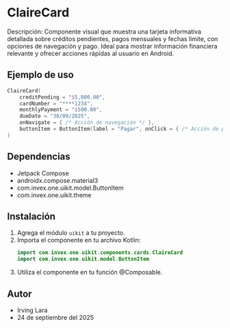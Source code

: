 # ClaireCard

Descripción: Componente visual que muestra una tarjeta informativa detallada sobre créditos pendientes, pagos mensuales y fechas límite, con opciones de navegación y pago. Ideal para mostrar información financiera relevante y ofrecer acciones rápidas al usuario en Android.

## Ejemplo de uso
```kotlin
ClaireCard(
    creditPending = "$5,000.00",
    cardNumber = "****1234",
    monthlyPayment = "$500.00",
    dueDate = "30/09/2025",
    onNavigate = { /* Acción de navegación */ },
    buttonItem = ButtonItem(label = "Pagar", onClick = { /* Acción de pago */ }, enabled = true)
)
```

## Dependencias
- Jetpack Compose
- androidx.compose.material3
- com.invex.one.uikit.model.ButtonItem
- com.invex.one.uikit.theme

## Instalación
1. Agrega el módulo `uikit` a tu proyecto.
2. Importa el componente en tu archivo Kotlin:
   ```kotlin
   import com.invex.one.uikit.components.cards.ClaireCard
   import com.invex.one.uikit.model.ButtonItem
   ```
3. Utiliza el componente en tu función @Composable.

## Autor
- Irving Lara
- 24 de septiembre del 2025


